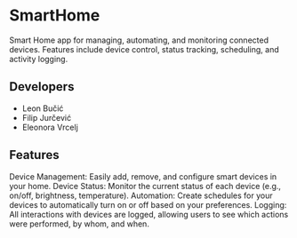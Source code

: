 # SmartHome
Smart Home app for managing, automating, and monitoring connected devices. Features include device control, status tracking, scheduling, and activity logging.

<h2>Developers</h2>

- Leon Bučić
- Filip Jurčević
- Eleonora Vrcelj

<h2>Features</h2>
Device Management: Easily add, remove, and configure smart devices in your home.
Device Status: Monitor the current status of each device (e.g., on/off, brightness, temperature).
Automation: Create schedules for your devices to automatically turn on or off based on your preferences.
Logging: All interactions with devices are logged, allowing users to see which actions were performed, by whom, and when.

